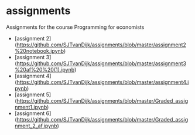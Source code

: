 # assignments
Assignments for the course Programming for economists
* [assignment 2] (https://github.com/SJTvanDijk/assignments/blob/master/assignment2%20notebook.ipynb)
* [assignment 3] (https://github.com/SJTvanDijk/assignments/blob/master/assignment3%20af%20%20(1).ipynb)
* [assignment 4] (https://github.com/SJTvanDijk/assignments/blob/master/assignment4.ipynb)
* [assignment 5] (https://github.com/SJTvanDijk/assignments/blob/master/Graded_assignment1.ipynb)
* [assignment 6] (https://github.com/SJTvanDijk/assignments/blob/master/Graded_assignment_2_af.ipynb)
